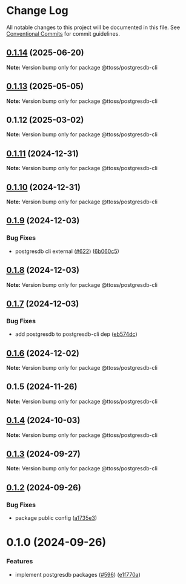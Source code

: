 # Change Log

All notable changes to this project will be documented in this file.
See [Conventional Commits](https://conventionalcommits.org) for commit guidelines.

## [0.1.14](https://github.com/ttoss/ttoss/compare/@ttoss/postgresdb-cli@0.1.13...@ttoss/postgresdb-cli@0.1.14) (2025-06-20)

**Note:** Version bump only for package @ttoss/postgresdb-cli

## [0.1.13](https://github.com/ttoss/ttoss/compare/@ttoss/postgresdb-cli@0.1.12...@ttoss/postgresdb-cli@0.1.13) (2025-05-05)

**Note:** Version bump only for package @ttoss/postgresdb-cli

## 0.1.12 (2025-03-02)

**Note:** Version bump only for package @ttoss/postgresdb-cli

## [0.1.11](https://github.com/ttoss/ttoss/compare/@ttoss/postgresdb-cli@0.1.10...@ttoss/postgresdb-cli@0.1.11) (2024-12-31)

**Note:** Version bump only for package @ttoss/postgresdb-cli

## [0.1.10](https://github.com/ttoss/ttoss/compare/@ttoss/postgresdb-cli@0.1.9...@ttoss/postgresdb-cli@0.1.10) (2024-12-31)

**Note:** Version bump only for package @ttoss/postgresdb-cli

## [0.1.9](https://github.com/ttoss/ttoss/compare/@ttoss/postgresdb-cli@0.1.8...@ttoss/postgresdb-cli@0.1.9) (2024-12-03)

### Bug Fixes

- postgresdb cli external ([#622](https://github.com/ttoss/ttoss/issues/622)) ([6b060c5](https://github.com/ttoss/ttoss/commit/6b060c5d7d11894e4ee16b5b7723c9b36476b047))

## [0.1.8](https://github.com/ttoss/ttoss/compare/@ttoss/postgresdb-cli@0.1.7...@ttoss/postgresdb-cli@0.1.8) (2024-12-03)

**Note:** Version bump only for package @ttoss/postgresdb-cli

## [0.1.7](https://github.com/ttoss/ttoss/compare/@ttoss/postgresdb-cli@0.1.6...@ttoss/postgresdb-cli@0.1.7) (2024-12-03)

### Bug Fixes

- add postgresdb to postgresdb-cli dep ([eb574dc](https://github.com/ttoss/ttoss/commit/eb574dcb29fb37c71a9fa378da413f95c68b656a))

## [0.1.6](https://github.com/ttoss/ttoss/compare/@ttoss/postgresdb-cli@0.1.5...@ttoss/postgresdb-cli@0.1.6) (2024-12-02)

**Note:** Version bump only for package @ttoss/postgresdb-cli

## 0.1.5 (2024-11-26)

**Note:** Version bump only for package @ttoss/postgresdb-cli

## [0.1.4](https://github.com/ttoss/ttoss/compare/@ttoss/postgresdb-cli@0.1.3...@ttoss/postgresdb-cli@0.1.4) (2024-10-03)

**Note:** Version bump only for package @ttoss/postgresdb-cli

## [0.1.3](https://github.com/ttoss/ttoss/compare/@ttoss/postgresdb-cli@0.1.2...@ttoss/postgresdb-cli@0.1.3) (2024-09-27)

**Note:** Version bump only for package @ttoss/postgresdb-cli

## [0.1.2](https://github.com/ttoss/ttoss/compare/@ttoss/postgresdb-cli@0.1.0...@ttoss/postgresdb-cli@0.1.2) (2024-09-26)

### Bug Fixes

- package public config ([a1735e3](https://github.com/ttoss/ttoss/commit/a1735e390da93c2a25b1ad0752d57588ba12d347))

# 0.1.0 (2024-09-26)

### Features

- implement postgresdb packages ([#596](https://github.com/ttoss/ttoss/issues/596)) ([e1f770a](https://github.com/ttoss/ttoss/commit/e1f770a1f996ab34a66376e384188c65366bd5db))

